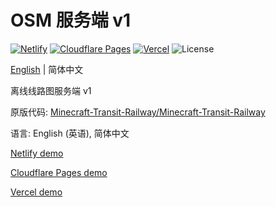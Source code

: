 # OSM 服务端 v1

[![Netlify](http://img.shields.io/netlify/0add044d-e962-42a2-8f2f-1fd918d57bc4?style=flat-square&logo=netlify&logoColor=white&label=Netlify)](//mtr-osm-v1.netlify.app)
[![Cloudflare Pages](https://badge.gteh.top/?url=http%3A%2F%2Fmtr-osm-v1.pages.dev&style=flat-square&logo=cloudflare&name=Cloudflare+Pages&logoColor=white)](//mtr-osm-v1.pages.dev)
[![Vercel](https://badge.gteh.top/vercel/mtr-osm-v1?style=flat-square&name=Vercel)](//mtr-osm-v1.vercel.app)
![License](https://img.shields.io/badge/License-MIT-blue?style=flat-square)

[English](//github.com/MTR-Offline-System-Map/server-v1/blob/main/README.md) | 简体中文

离线线路图服务端 v1

原版代码: [Minecraft-Transit-Railway/Minecraft-Transit-Railway](//github.com/Minecraft-Transit-Railway/Minecraft-Transit-Railway/tree/2525e23/resources/common/normal/assets/mtr/website)

语言: English (英语), 简体中文

[Netlify demo](//mtr-osm-v1.netlify.app/zh-Hans)

[Cloudflare Pages demo](//mtr-osm-v1.pages.dev/zh-Hans)

[Vercel demo](//mtr-osm-v1.vercel.app/zh-Hans)